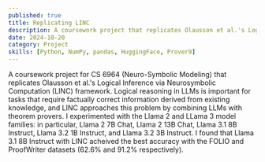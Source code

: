 ```yaml
---
published: true
title: Replicating LINC
description: A coursework project that replicates Olausson et al.'s Logical Inference via Neurosymbolic Computation (LINC) framework.
date: 2024-10-20
category: Project
skills: [Python, NumPy, pandas, HuggingFace, Prover9]
---
```


A coursework project for CS 6964 (Neuro-Symbolic Modeling) that replicates Olausson et al.'s Logical Inference via Neurosymbolic Computation (LINC) framework. Logical reasoning in LLMs is important for tasks that require factually correct information derived from existing knowledge, and LINC approaches this problem by combining LLMs with theorem provers. I experimented with the Llama 2 and LLama 3 model families: in particular, Llama 2 7B Chat, Llama 2 13B Chat, Llama 3.1 8B Instruct, Llama 3.2 1B Instruct, and Llama 3.2 3B Instruct. I found that Llama 3.1 8B Instruct with LINC acheived the best accuracy with the FOLIO and ProofWriter datasets (62.6% and 91.2% respectively).
